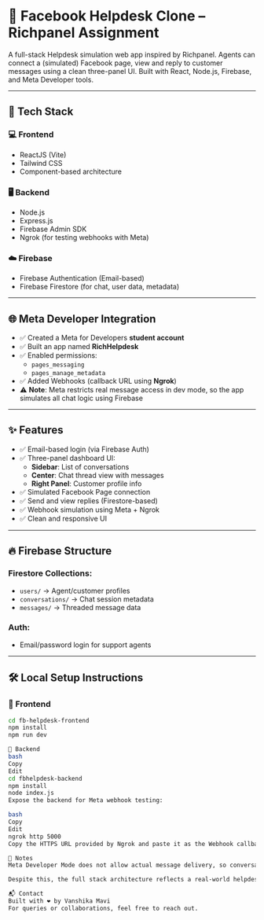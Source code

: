 # 📩 Facebook Helpdesk Clone – Richpanel Assignment

A full-stack Helpdesk simulation web app inspired by Richpanel. Agents can connect a (simulated) Facebook page, view and reply to customer messages using a clean three-panel UI. Built with React, Node.js, Firebase, and Meta Developer tools.

---

## 🔧 Tech Stack

### 💻 Frontend
- ReactJS (Vite)
- Tailwind CSS
- Component-based architecture

### 🖥️ Backend
- Node.js
- Express.js
- Firebase Admin SDK
- Ngrok (for testing webhooks with Meta)

### ☁️ Firebase
- Firebase Authentication (Email-based)
- Firebase Firestore (for chat, user data, metadata)

---

## 🌐 Meta Developer Integration

- ✅ Created a Meta for Developers **student account**
- ✅ Built an app named **RichHelpdesk**
- ✅ Enabled permissions:
  - `pages_messaging`
  - `pages_manage_metadata`
- ✅ Added Webhooks (callback URL using **Ngrok**)
- ⚠️ **Note**: Meta restricts real message access in dev mode, so the app simulates all chat logic using Firebase

---

## ✨ Features

- ✅ Email-based login (via Firebase Auth)
- ✅ Three-panel dashboard UI:
  - **Sidebar**: List of conversations
  - **Center**: Chat thread view with messages
  - **Right Panel**: Customer profile info
- ✅ Simulated Facebook Page connection
- ✅ Send and view replies (Firestore-based)
- ✅ Webhook simulation using Meta + Ngrok
- ✅ Clean and responsive UI

---

## 🔥 Firebase Structure

### Firestore Collections:
- `users/` → Agent/customer profiles
- `conversations/` → Chat session metadata
- `messages/` → Threaded message data

### Auth:
- Email/password login for support agents

---

## 🛠️ Local Setup Instructions

### 🔹 Frontend

```bash
cd fb-helpdesk-frontend
npm install
npm run dev

🔹 Backend
bash
Copy
Edit
cd fbhelpdesk-backend
npm install
node index.js
Expose the backend for Meta webhook testing:

bash
Copy
Edit
ngrok http 5000
Copy the HTTPS URL provided by Ngrok and paste it as the Webhook callback URL in your Meta Developer App settings.

📝 Notes
Meta Developer Mode does not allow actual message delivery, so conversations are simulated using Firebase.

Despite this, the full stack architecture reflects a real-world helpdesk integration.

📬 Contact
Built with ❤️ by Vanshika Mavi
For queries or collaborations, feel free to reach out.
